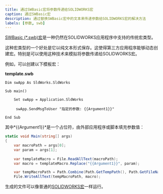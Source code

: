 ```yaml
---
title: 通过SWBasic宏将参数传递给SOLIDWORKS宏
caption: 通过SWBasic宏
description: 通过替换SWBasic宏中的文本来传递参数给SOLIDWORKS宏的解决方法
labels: [参数, swb]
---
```

[SWBasic (*.swb)宏](/docs/codestack/solidworks-api/getting-started/macros/types#swbasic-macros.swb)是一种仍然在SOLIDWORKS应用程序中支持的传统宏类型。

这种宏类型的一个好处是它以纯文本形式保存。这使得第三方应用程序能够动态创建宏。特别是可以使用这种技术来模拟将参数传递给SOLIDWORKS宏。

例如，可以创建以下模板宏：

**template.swb**

~~~swb
Dim swApp As SldWorks.SldWorks

Sub main()
        
    Set swApp = Application.SldWorks
        
     swApp.SendMsgToUser "指定的参数: {{Argument1}}"
    
End Sub
~~~



其中*{{Argument1}}*是一个占位符，由外部应用程序或脚本填充参数值：

~~~ cs jagged-bottom 
static void Main(string[] args)
{
    var macroPath = args[0];
    var param = args[1];
    
    var templateMacro = File.ReadAllText(macroPath);
    var macro = templateMacro.Replace("{{Argument1}}", param);

    var tempMacroPath = Path.Combine(Path.GetTempPath(), Path.GetFileName(macroPath));
    File.WriteAllText(tempMacroPath, macro);
~~~

生成的文件可以像普通的[SOLIDWORKS宏](/docs/codestack/solidworks-api/application/frame/run-macros-group/)一样运行。